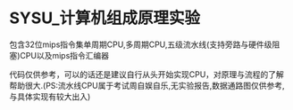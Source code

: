 # SYSU_计算机组成原理实验
包含32位mips指令集单周期CPU,多周期CPU,五级流水线(支持旁路与硬件级阻塞)CPU以及mips指令汇编器


代码仅供参考，可以的话还是建议自行从头开始实现CPU，对原理与流程的了解帮助很大.(PS:流水线CPU属于考试周自娱自乐,无实验报告,数据通路图仅供参考,与具体实现有较大出入)
